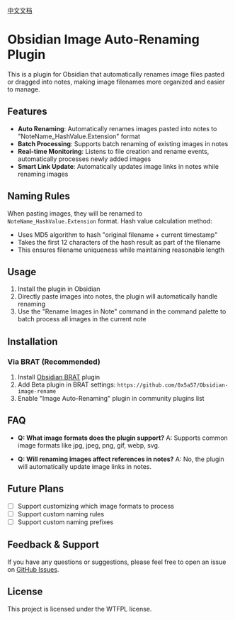 [中文文档](./README_CN.md)

# Obsidian Image Auto-Renaming Plugin

This is a plugin for Obsidian that automatically renames image files pasted or dragged into notes, making image filenames more organized and easier to manage.

## Features

- **Auto Renaming**: Automatically renames images pasted into notes to "NoteName_HashValue.Extension" format
- **Batch Processing**: Supports batch renaming of existing images in notes
- **Real-time Monitoring**: Listens to file creation and rename events, automatically processes newly added images
- **Smart Link Update**: Automatically updates image links in notes while renaming images

## Naming Rules

When pasting images, they will be renamed to `NoteName_HashValue.Extension` format.
Hash value calculation method:
- Uses MD5 algorithm to hash "original filename + current timestamp"
- Takes the first 12 characters of the hash result as part of the filename
- This ensures filename uniqueness while maintaining reasonable length

## Usage

1. Install the plugin in Obsidian
2. Directly paste images into notes, the plugin will automatically handle renaming
3. Use the "Rename Images in Note" command in the command palette to batch process all images in the current note

## Installation

### Via BRAT (Recommended)

1. Install [Obsidian BRAT](https://github.com/TfTHacker/obsidian42-brat) plugin
2. Add Beta plugin in BRAT settings: `https://github.com/0x5a57/Obsidian-image-rename`
3. Enable "Image Auto-Renaming" plugin in community plugins list

## FAQ

- **Q: What image formats does the plugin support?**
  A: Supports common image formats like jpg, jpeg, png, gif, webp, svg.

- **Q: Will renaming images affect references in notes?**
  A: No, the plugin will automatically update image links in notes.

## Future Plans
- [ ] Support customizing which image formats to process
- [ ] Support custom naming rules
- [ ] Support custom naming prefixes

## Feedback & Support

If you have any questions or suggestions, please feel free to open an issue on [GitHub Issues](https://github.com/0x5a57/Obsidian-image-rename/issues).

## License

This project is licensed under the WTFPL license.